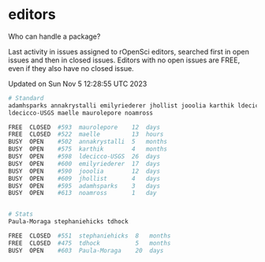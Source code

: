 # editors

Who can handle a package?

Last activity in issues assigned to rOpenSci editors, searched first in open
issues and then in closed issues. Editors with no open issues are FREE, even if
they also have no closed issue.


Updated on Sun Nov 5 12:28:55 UTC 2023

```bash
# Standard
adamhsparks annakrystalli emilyriederer jhollist jooolia karthik ldecicco
ldecicco-USGS maelle maurolepore noamross

FREE  CLOSED  #593  maurolepore    12  days
FREE  CLOSED  #522  maelle         13  hours
BUSY  OPEN    #502  annakrystalli  5   months
BUSY  OPEN    #575  karthik        4   months
BUSY  OPEN    #598  ldecicco-USGS  26  days
BUSY  OPEN    #600  emilyriederer  17  days
BUSY  OPEN    #590  jooolia        12  days
BUSY  OPEN    #609  jhollist       4   days
BUSY  OPEN    #595  adamhsparks    3   days
BUSY  OPEN    #613  noamross       1   day


# Stats
Paula-Moraga stephaniehicks tdhock

FREE  CLOSED  #551  stephaniehicks  8   months
FREE  CLOSED  #475  tdhock          5   months
BUSY  OPEN    #603  Paula-Moraga    20  days
```
